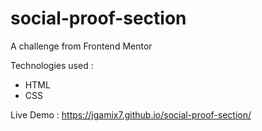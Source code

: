 # social-proof-section
A challenge from Frontend Mentor

Technologies used :
- HTML
- CSS

Live Demo : https://jgamix7.github.io/social-proof-section/